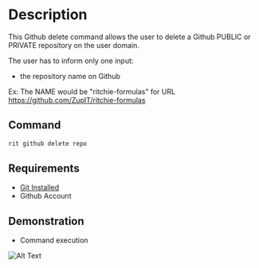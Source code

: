 <!-- markdownlint-disable-file MD013 -->
<!-- markdownlint-disable-file MD033 -->
<!-- markdownlint-disable-file MD034 -->
# Description

This Github delete command allows the user to delete a Github PUBLIC or PRIVATE repository on the user domain.

The user has to inform only one input:

- the repository name on Github

Ex: The NAME would be "ritchie-formulas" for URL https://github.com/ZupIT/ritchie-formulas

## Command

```bash
rit github delete repo
```

## Requirements

- [Git Installed](https://git-scm.com/book/en/v2/Getting-Started-Installing-Git)
- Github Account

## Demonstration

- Command execution

![Alt Text](https://media.giphy.com/media/RK5XCK1ZczsOBHpgoM/giphy.gif)
